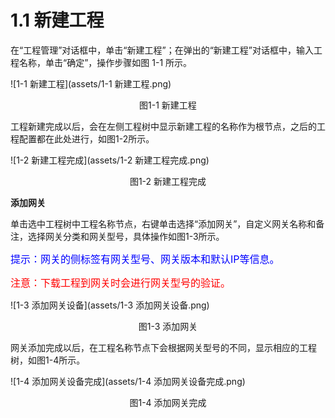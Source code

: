 # 1.1 新建工程

在“工程管理”对话框中，单击“新建工程”；在弹出的“新建工程”对话框中，输入工程名称，单击“确定”，操作步骤如图 1-1 所示。 

![1-1 新建工程](assets/1-1 新建工程.png)

<center>图1-1 新建工程</center>

工程新建完成以后，会在左侧工程树中显示新建工程的名称作为根节点，之后的工程配置都在此处进行，如图1-2所示。

![1-2 新建工程完成](assets/1-2 新建工程完成.png)

<center>图1-2 新建工程完成</center>



**添加网关**

单击选中工程树中工程名称节点，右键单击选择“添加网关”，自定义网关名称和备注，选择网关分类和网关型号，具体操作如图1-3所示。 

<font color=blue size=3>提示：网关的侧标签有网关型号、网关版本和默认IP等信息。</font>

<font color=red size=3>注意：下载工程到网关时会进行网关型号的验证。</font>

![1-3 添加网关设备](assets/1-3 添加网关设备.png)

<center>图1-3 添加网关</center>



网关添加完成以后，在工程名称节点下会根据网关型号的不同，显示相应的工程树，如图1-4所示。

![1-4 添加网关设备完成](assets/1-4 添加网关设备完成.png)

<center>图1-4 添加网关完成</center>

